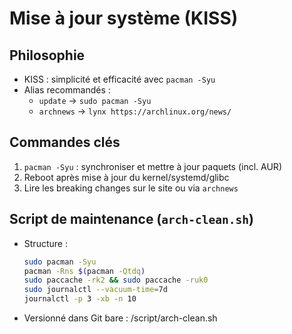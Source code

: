 # Mise à jour système (KISS)

## Philosophie

- KISS : simplicité et efficacité avec `pacman -Syu`
- Alias recommandés :
  - `update` → `sudo pacman -Syu`
  - `archnews` → `lynx https://archlinux.org/news/`

## Commandes clés

1. `pacman -Syu` : synchroniser et mettre à jour paquets (incl. AUR)
2. Reboot après mise à jour du kernel/systemd/glibc
3. Lire les breaking changes sur le site ou via `archnews`

## Script de maintenance (`arch‑clean.sh`)

- Structure :

  ```bash
  sudo pacman -Syu
  pacman -Rns $(pacman -Qtdq)
  sudo paccache -rk2 && sudo paccache -ruk0
  sudo journalctl --vacuum-time=7d
  journalctl -p 3 -xb -n 10
  
- Versionné dans Git bare : /script/arch-clean.sh
